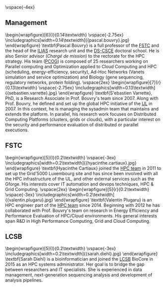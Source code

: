 \vspace{-4ex}
## Management
  \begin{wrapfigure}[6]{l}{0.14\textwidth}
    \vspace{-2.75ex}
    \includegraphics[width=0.14\textwidth]{{pascal.bouvry}.jpg}
  \end{wrapfigure}
  \textbf{Pascal Bouvry} is a full professor of the [FSTC](http://fstc.uni.lu) and the head of the  [ILIAS](http://wwwen.uni.lu/recherche/fstc/interdisciplinary_lab_for_intelligent_and_adaptive_systems_ilias/) research unit and the [DS-CSCE](http://wwwen.uni.lu/formations/fstc/doctoral_school_of_computer_science_and_computer_engineering) doctoral school.
He is also Senior advisor (_Chargé de mission_) to the rectorate for the HPC strategy.
His team ([PCOG](http://pcog.uni.lu)) is composed of 25 researchers working on Parallel computing and Optimization  applied to Cloud Computing and HPC (scheduling, energy-efficiency, security), Ad-Hoc Networks (Vanets simulation and service optimization) and Biology (gene sequencing, regulatory networks, protein folding).
  \vspace{2ex}
  \begin{wrapfigure}[7]{r}{0.13\textwidth}
    \vspace{-2.75ex}
    \includegraphics[width=0.13\textwidth]{{sebastien.varrette}.jpg}
  \end{wrapfigure}
  \textbf{S\'ebastien Varrette}, PhD, is a Research Associate in Prof. Bouvry's team since 2007. Along with Prof. Bouvry, he defined and set up the global HPC initiative of the [UL](http://www.uni.lu) in 2007. In this context, he is managing the sysadmin team that maintains and extends the platform.
In parallel, his research work focuses on Distributed Computing Platforms (clusters, grids or clouds), with a particular interest on the security and performance evaluation
of distributed or parallel executions.

## FSTC
  \begin{wrapfigure}[5]{l}{0.2\textwidth}
    \vspace{-3ex}
    \includegraphics[width=0.2\textwidth]{{hyacinthe.cartiaux}.jpg}
  \end{wrapfigure}
  \textbf{Hyacinthe Cartiaux} joined the [HPC team](https://hpc.uni.lu/about/team.html) in 2011 to set up the Grid'5000 Luxembourg site and has since been involved with all the HPC infrastructure of the UL, and other external services such as the Gforge. His interests cover IT automation and devops techniques, HPC & Grid Computing.
  \vspace{2ex}
  \begin{wrapfigure}[5]{r}{0.2\textwidth}
    \vspace{-3ex}
    \includegraphics[width=0.2\textwidth]{{valentin.plugaru}.jpg}
  \end{wrapfigure}
   \textbf{Valentin Plugaru} is an HPC engineer part of the [HPC team](https://hpc.uni.lu/about/team.html) since 2014. Beginning with 2012 he has collaborated with Prof. Bouvry's team on research in Energy Efficiency and Performance Evaluation of HPC/Cloud environments. His general interests span R&D in High Performance Computing, Grid and Cloud Computing.

## LCSB

\begin{wrapfigure}[5]{l}{0.2\textwidth}
    \vspace{-3ex}
    \includegraphics[width=0.2\textwidth]{{sarah.diehl}.jpg}
  \end{wrapfigure}
  \textbf{Sarah Diehl} is a bioinformatician and joined the [LCSB](http://lcsb.uni.lu) BioCore in 2015 as an HPC systems administrator. Her goal is to bridge the gap between researchers and IT specialists. She is experienced in data management, next-generation sequencing analysis and development of analysis pipelines.
